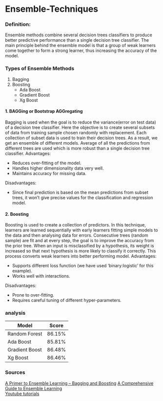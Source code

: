 # Ensemble-Techniques
### Definition: 
Ensemble methods combine several decision trees classifiers to produce better predictive performance than a single decision tree classifier. The main principle behind the ensemble model is that a group of weak learners come together to form a strong learner, thus increasing the accuracy of the model.

### Types of Ensemble Methods
1. Bagging
2. Boosting 
   * Ada Boost
   * Gradient Boost
   * Xg Boost

#### 1. BAGGing or Bootstrap AGGregating
Bagging is used when the goal is to reduce the variance(error on test data) of a decision tree classifier. Here the objective is to create several subsets of data from training sample chosen randomly with replacement. Each collection of subset data is used to train their decision trees. As a result, we get an ensemble of different models. Average of all the predictions from different trees are used which is more robust than a single decision tree classifier.
Advantages:
   * Reduces over-fitting of the model.
   * Handles higher dimensionality data very well.
   * Maintains accuracy for missing data.

Disadvantages:
   * Since final prediction is based on the mean predictions from subset trees, it won’t give precise values for the classification and regression model.




#### 2. Boosting
Boosting is used to create a collection of predictors. In this technique, learners are learned sequentially with early learners fitting simple models to the data and then analysing data for errors. Consecutive trees (random sample) are fit and at every step, the goal is to improve the accuracy from the prior tree. When an input is misclassified by a hypothesis, its weight is increased so that next hypothesis is more likely to classify it correctly. This process converts weak learners into better performing model.
Advantages:
   * Supports different loss function (we have used ‘binary:logistic’ for this example).
   * Works well with interactions.

Disadvantages:
   * Prone to over-fitting.
   * Requires careful tuning of different hyper-parameters.
   
   
### analysis 

Model           | Score
------------    | -------------
Random Forest   | 86.15%
Ada Boost       | 85.81%
Gradient Boost  | 86.48%
Xg Boost        | 86.46%

   
   
### Sources
[A Primer to Ensemble Learning – Bagging and Boosting](https://analyticsindiamag.com/primer-ensemble-learning-bagging-boosting/)
[A Comprehensive Guide to Ensemble Learning](https://www.analyticsvidhya.com/blog/2018/06/comprehensive-guide-for-ensemble-models/)  
[Youtube tutorials](https://www.youtube.com/playlist?list=PLmPJQXJiMoUWfMvIqAn0VI_LHlw4AmVrb )

